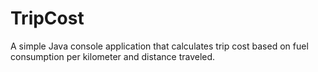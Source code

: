 # TripCost
A simple Java console application that calculates trip cost based on fuel consumption per kilometer and distance traveled.
